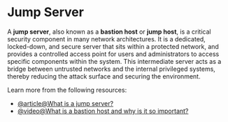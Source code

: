 # Jump Server

A **jump server**, also known as a **bastion host** or **jump host**, is a critical security component in many network architectures. It is a dedicated, locked-down, and secure server that sits within a protected network, and provides a controlled access point for users and administrators to access specific components within the system. This intermediate server acts as a bridge between untrusted networks and the internal privileged systems, thereby reducing the attack surface and securing the environment.

Learn more from the following resources:

- [@article@What is a jump server?](https://www.ssh.com/academy/iam/jump-server)
- [@video@What is a bastion host and why is it so important?](https://www.youtube.com/watch?v=pI6glWVEkcY)
